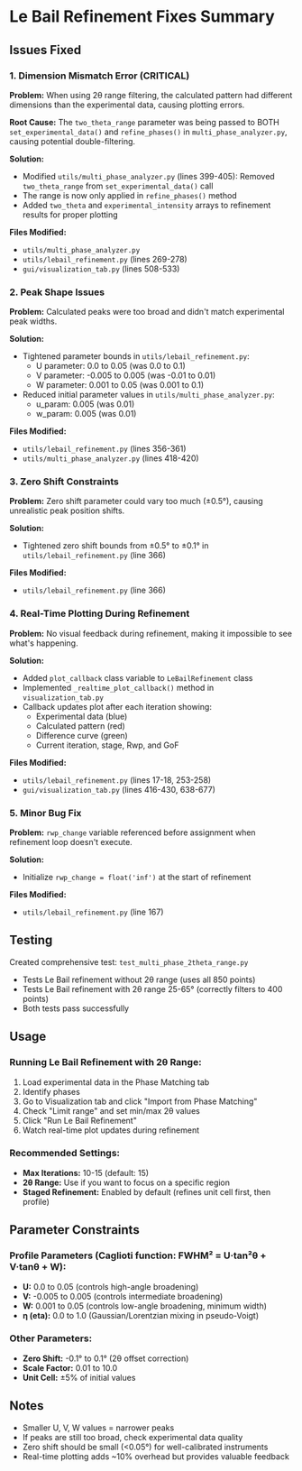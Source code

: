 # Le Bail Refinement Fixes Summary

## Issues Fixed

### 1. Dimension Mismatch Error (CRITICAL)
**Problem:** When using 2θ range filtering, the calculated pattern had different dimensions than the experimental data, causing plotting errors.

**Root Cause:** The `two_theta_range` parameter was being passed to BOTH `set_experimental_data()` and `refine_phases()` in `multi_phase_analyzer.py`, causing potential double-filtering.

**Solution:**
- Modified `utils/multi_phase_analyzer.py` (lines 399-405): Removed `two_theta_range` from `set_experimental_data()` call
- The range is now only applied in `refine_phases()` method
- Added `two_theta` and `experimental_intensity` arrays to refinement results for proper plotting

**Files Modified:**
- `utils/multi_phase_analyzer.py`
- `utils/lebail_refinement.py` (lines 269-278)
- `gui/visualization_tab.py` (lines 508-533)

### 2. Peak Shape Issues
**Problem:** Calculated peaks were too broad and didn't match experimental peak widths.

**Solution:**
- Tightened parameter bounds in `utils/lebail_refinement.py`:
  - U parameter: 0.0 to 0.05 (was 0.0 to 0.1)
  - V parameter: -0.005 to 0.005 (was -0.01 to 0.01)
  - W parameter: 0.001 to 0.05 (was 0.001 to 0.1)
- Reduced initial parameter values in `utils/multi_phase_analyzer.py`:
  - u_param: 0.005 (was 0.01)
  - w_param: 0.005 (was 0.01)

**Files Modified:**
- `utils/lebail_refinement.py` (lines 356-361)
- `utils/multi_phase_analyzer.py` (lines 418-420)

### 3. Zero Shift Constraints
**Problem:** Zero shift parameter could vary too much (±0.5°), causing unrealistic peak position shifts.

**Solution:**
- Tightened zero shift bounds from ±0.5° to ±0.1° in `utils/lebail_refinement.py` (line 366)

**Files Modified:**
- `utils/lebail_refinement.py` (line 366)

### 4. Real-Time Plotting During Refinement
**Problem:** No visual feedback during refinement, making it impossible to see what's happening.

**Solution:**
- Added `plot_callback` class variable to `LeBailRefinement` class
- Implemented `_realtime_plot_callback()` method in `visualization_tab.py`
- Callback updates plot after each iteration showing:
  - Experimental data (blue)
  - Calculated pattern (red)
  - Difference curve (green)
  - Current iteration, stage, Rwp, and GoF

**Files Modified:**
- `utils/lebail_refinement.py` (lines 17-18, 253-258)
- `gui/visualization_tab.py` (lines 416-430, 638-677)

### 5. Minor Bug Fix
**Problem:** `rwp_change` variable referenced before assignment when refinement loop doesn't execute.

**Solution:**
- Initialize `rwp_change = float('inf')` at the start of refinement

**Files Modified:**
- `utils/lebail_refinement.py` (line 167)

## Testing

Created comprehensive test: `test_multi_phase_2theta_range.py`
- Tests Le Bail refinement without 2θ range (uses all 850 points)
- Tests Le Bail refinement with 2θ range 25-65° (correctly filters to 400 points)
- Both tests pass successfully

## Usage

### Running Le Bail Refinement with 2θ Range:
1. Load experimental data in the Phase Matching tab
2. Identify phases
3. Go to Visualization tab and click "Import from Phase Matching"
4. Check "Limit range" and set min/max 2θ values
5. Click "Run Le Bail Refinement"
6. Watch real-time plot updates during refinement

### Recommended Settings:
- **Max Iterations:** 10-15 (default: 15)
- **2θ Range:** Use if you want to focus on a specific region
- **Staged Refinement:** Enabled by default (refines unit cell first, then profile)

## Parameter Constraints

### Profile Parameters (Caglioti function: FWHM² = U·tan²θ + V·tanθ + W):
- **U:** 0.0 to 0.05 (controls high-angle broadening)
- **V:** -0.005 to 0.005 (controls intermediate broadening)
- **W:** 0.001 to 0.05 (controls low-angle broadening, minimum width)
- **η (eta):** 0.0 to 1.0 (Gaussian/Lorentzian mixing in pseudo-Voigt)

### Other Parameters:
- **Zero Shift:** -0.1° to 0.1° (2θ offset correction)
- **Scale Factor:** 0.01 to 10.0
- **Unit Cell:** ±5% of initial values

## Notes

- Smaller U, V, W values = narrower peaks
- If peaks are still too broad, check experimental data quality
- Zero shift should be small (<0.05°) for well-calibrated instruments
- Real-time plotting adds ~10% overhead but provides valuable feedback
